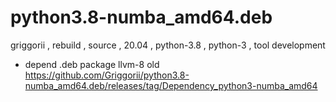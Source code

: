# python3.8-numba_amd64.deb
griggorii , rebuild , source , 20.04 , python-3.8 , python-3 , tool development

+ depend .deb package llvm-8 old https://github.com/Griggorii/python3.8-numba_amd64.deb/releases/tag/Dependency_python3-numba_amd64
